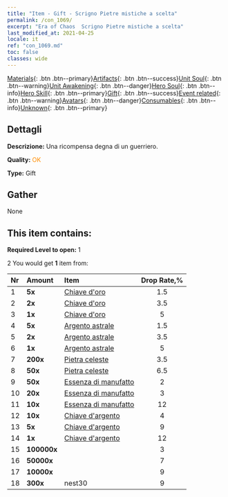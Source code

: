 ```yaml
---
title: "Item - Gift - Scrigno Pietre mistiche a scelta"
permalink: /con_1069/
excerpt: "Era of Chaos  Scrigno Pietre mistiche a scelta"
last_modified_at: 2021-04-25
locale: it
ref: "con_1069.md"
toc: false
classes: wide
---
```

 [Materials](/ItemsIT/){: .btn .btn--primary}[Artifacts](/ItemsIT/Artifacts/){: .btn .btn--success}[Unit Soul](/ItemsIT/UnitSoul/){: .btn .btn--warning}[Unit Awakening](/ItemsIT/UnitAwakening/){: .btn .btn--danger}[Hero Soul](/ItemsIT/HeroSoul/){: .btn .btn--info}[Hero Skill](/ItemsIT/HeroSkill/){: .btn .btn--primary}[Gift](/ItemsIT/Gift/){: .btn .btn--success}[Event related](/ItemsIT/Events/){: .btn .btn--warning}[Avatars](/ItemsIT/Avatars/){: .btn .btn--danger}[Consumables](/ItemsIT/Consumables/){: .btn .btn--info}[Unknown](/ItemsIT/Unknown/){: .btn .btn--primary}

## Dettagli
 **Descrizione:** Una ricompensa degna di un guerriero.

 **Quality:** <span style="color: #FF8C00">OK</span>

 **Type:** Gift

## Gather

  None

## This item contains:

 **Required Level to open:** 1

 2 You would get **1** item  from:

  | Nr | Amount |     Item    | Drop Rate,% |
  |:---|:-------|:------------|:---------:|
  | 1 |  **5x** | [Chiave d'oro](/ItemsIT/con_783/) | 1.5 | 
  | 2 |  **2x** | [Chiave d'oro](/ItemsIT/con_783/) | 3.5 | 
  | 3 |  **1x** | [Chiave d'oro](/ItemsIT/con_783/) | 5 | 
  | 4 |  **5x** | [Argento astrale](/ItemsIT/con_969/) | 1.5 | 
  | 5 |  **2x** | [Argento astrale](/ItemsIT/con_969/) | 3.5 | 
  | 6 |  **1x** | [Argento astrale](/ItemsIT/con_969/) | 5 | 
  | 7 |  **200x** | [Pietra celeste](/ItemsIT/art_188/) | 3.5 | 
  | 8 |  **50x** | [Pietra celeste](/ItemsIT/art_188/) | 6.5 | 
  | 9 |  **50x** | [Essenza di manufatto](/ItemsIT/con_761/) | 2 | 
  | 10 |  **20x** | [Essenza di manufatto](/ItemsIT/con_761/) | 3 | 
  | 11 |  **10x** | [Essenza di manufatto](/ItemsIT/con_761/) | 12 | 
  | 12 |  **10x** | [Chiave d'argento](/ItemsIT/con_693/) | 4 | 
  | 13 |  **5x** | [Chiave d'argento](/ItemsIT/con_693/) | 9 | 
  | 14 |  **1x** | [Chiave d'argento](/ItemsIT/con_693/) | 12 | 
  | 15 |  **100000x** | <i class="fas fa-coins"/> | 3 | 
  | 16 |  **50000x** | <i class="fas fa-coins"/> | 7 | 
  | 17 |  **10000x** | <i class="fas fa-coins"/> | 9 | 
  | 18 |  **300x** | nest30 | 9 | 
